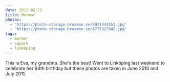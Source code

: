 ```yaml
---
date: 2012-02-22
title: Mormor
photos:
  - 'https://photo-storage.brusman.se/6921443551.jpg'
  - 'https://photo-storage.brusman.se/6775327942.jpg'
tags:
  - mormor
  - square
  - linköping
---
```


This is Eva, my grandma. She's the best! Went to Linköping last weekend to celebrate her 94th birthday but these photos are taken in June 2010 and July 2011.
